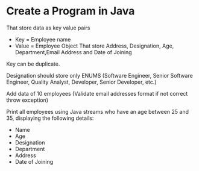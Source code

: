 # Create a Program in Java
That store data as key value pairs
- Key = Employee name
- Value = Employee Object That store Address, Designation, Age, Department,Email Address and Date of Joining

Key can be duplicate.

Designation should store only ENUMS (Software Engineer, Senior Software Engineer, Quality Analyst, Developer, Senior Developer, etc.)

Add data of 10 employees (Validate email addresses format if not correct throw exception)

Print all employees using Java streams who have an age between 25 and 35, displaying the following details:
- Name
- Age
- Designation
- Department
- Address
- Date of Joining
